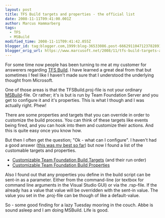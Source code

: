 ```yaml
---
layout: post
title: TFS Build targets and properties - the official list
date: 2008-11-11T09:41:00.001Z
author: Marcus Hammarberg
tags:
  - TFS
  - MSBuild
modified_time: 2008-11-11T09:41:42.055Z
blogger_id: tag:blogger.com,1999:blog-36533086.post-6662911047123782891
blogger_orig_url: https://www.marcusoft.net/2008/11/tfs-build-targets-and-properties.html
---
```


For some time now people has been turning to me at my customer for
answerers regarding [TFS
Build](http://msdn.microsoft.com/en-us/library/ms181710(VS.80).aspx). I
have learned a great deal from that but sometimes I feel like I haven't
made sure that I understood the underlying thought from Microsoft.

One of those areas is that the TFSBuild.proj-file is not your ordinary
[MSBuild](http://msdn.microsoft.com/en-us/library/ms171452.aspx)-file.
Or rather; it's is but is run by Team Foundation Server and you get to
configure it and it's properties. This is what I though and I was
actually right. Phew!

There are some properties and targets that you can override in order to
customize the build process. You can think of these targets like events
being fired, and you can hook into them and customize their actions. And
this is quite easy once you know how.

But then I often get the question; "Ok - what can I configure". I
haven't had a good answer ([this was my best so
far](https://www.marcusoft.net/2007/05/teamsystem-builds.html)) but now I
found a list of the customable targets and properties.

- [Customizable Team Foundation Build
    Targets](http://msdn.microsoft.com/en-us/library/aa337604.aspx) (and
    their run order)
- [Customizable Team Foundation Build
    Properties](http://msdn.microsoft.com/en-us/library/aa337598.aspx)

Also I found out that any properties you define in the build script can
be sent-in as a parameter. Either from the command-line (or textbox for
command line arguments in the Visual Studio GUI) or via the .rsp-file.
If the already has a value that value will be overridden with the
sent-in value. The value you set in the .proj-file can be though of like
a default-value.

So - some good finding for a lazy Tuesday mooring in the couch. Abbe is
sound asleep and I am doing MSBuild. Life is good.
